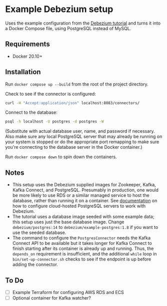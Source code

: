 # Example Debezium setup

Uses the example configuration from the [Debezium tutorial](https://debezium.io/documentation/reference/1.8/tutorial.html) and turns it into a Docker Compose file, using PostgreSQL instead of MySQL.

## Requirements

- Docker 20.10+

## Installation

Run `docker compose up --build` from the root of the project directory.

Check to see if the connector is configured:

```bash
curl -H "Accept:application/json" localhost:8083/connectors/
```

Connect to the database:

```bash
psql -h localhost -U postgres -d postgres -W
```

(Substitute with actual database user, name, and password if necessary. Also make sure any local PostgreSQL server that may already be running on your system is stopped or do the appropriate port remapping to make sure you're connecting to the database server in the Docker container.)

Run `docker compose down` to spin down the containers.

## Notes

- This setup uses the Debezium supplied images for Zookeeper, Kafka, Kafka Connect, and PostgreSQL. Presumably in production, one would be more likely to use RDS or a similar managed service to host the database, rather than running it on a container. See [documentation](https://debezium.io/documentation/reference/1.8/connectors/postgresql.html#setting-up-postgresql) on how to configure cloud-hosted PostgreSQL servers to work with Debezium.
- The tutorial uses a database image seeded with some example data; this setup uses just the base database image. Change `debezium/postgres:14` to `debezium/example-postgres:1.8` if you want to use the seeded database.
- The command to configure the `PostgresConnector` needs the Kafka Connect API to be available but it takes longer for Kafka Connect to finish starting after its container is already up and running. Thus, the `depends_on` requirement is insufficient, and the additional `while` loop in `bin/set-up-connector.sh` checks to see if the endpoint is up before adding the connector.

## To Do

- [ ] Example Terraform for configuring AWS RDS and ECS
- [ ] Optional container for Kafka watcher?
